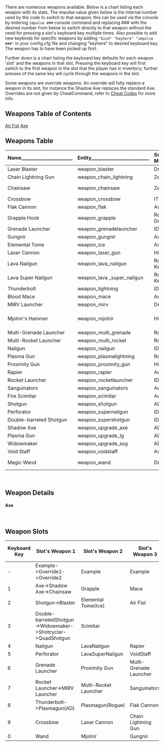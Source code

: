 There are numerous weapons available.  Below is a chart listing each weapon with its stats.  The impulse value given below is the internal number used by the code to switch to that weapon; this can be used via the console by entering `impulse ###` console command and replacing \### with the desired number from below to switch directly to that weapon without the need for pressing a slot's keyboard key multiple times.  Also possible to add new keybinds for specific weapons by adding `"bind" "keyhere" "impulse ###"` in your config.cfg file and changing "keyhere" to desired keyboard key.  The weapon has to have been picked up first.

Further down is a chart listing the keyboard key defaults for each weapon 'slot' and the weapons in that slot.  Pressing the keyboard key will first switch to the first weapon in the slot that the player has in inventory; further presses of the same key will cycle through the weapons in the slot.

Some weapons are _override_ weapons.  An override will fully replace a weapon in its slot, for instance the Shadow Axe replaces the standard Axe.  Overrides are not given by CheatCommand, refer to [Cheat Codes](https://github.com/JosiahJack/KeepModReadme/wiki/9.0-Cheat-Codes) for more info.

## Weapons Table of Contents

[Air Fist](3.1-weapon_airgun.md)
[Axe](3.2-weapon_axe.md)

## Weapons Table

|Name______________________|Entity_________________________|Source Mod_____|Damage_______________________________________________________|Description_____________________________________________________________________________________________________________________________________________________________________________________________________________________________________________________________|Ammo (Uses 1 Unless Specified)_______________|Impulse|Tome_of_Power_Effects___________________________________________________________________________________________|
|:-------------------------|:------------------------------|:--------------|:------------------------------------------------------------|:-----------------------------------------------------------------------------------------------------------------------------------------------------------------------------------------------------------------------------------------------------------------------|:--------------------------------------------|:------|----------------------------------------------------------------------------------------------------------------|                                                                                                                                   
|Laser Blaster             |weapon_blaster                 |Drake          |24                                                           |Replaces shotgun on pickup.  Does same damage as shotgun but shoots a laser projectile.  Lasers ricochet off walls up to 3 times but lose 10% damage with each ricochet with a 15% chance of not ricocheting.                                                           |Shells                                       |2      |Chain lasers, every enemy hit shoots off 2 new lasers towards any other enemies found in sight.|
|Chain Lightning Gun       |weapon_chain_lightning         |Zerstorer      |n targets in 350 radius @ 15-30ea                            |Fires large shaft of lightning that splits between nearby enemies, damaging all at once, but uses cells very rapidly.  Discharging in the water drains all cells and causes damage in a 35 * cells radius with 35 * cells damage.                                       |Cells                                        |81     |Extra chaining from chained enemies as though they were the first hit. Throws sparks at impacts.|
|Chainsaw                  |weapon_chainsaw                |Zerstorer      |40 every 0.2 seconds                                         |High speed melee weapon that can gib zombies and most everything else.                                                                                                                                                                                                  |None                                         |1      |Flings gibs off of hit enemies that are flung so hard as to cause damage to other enemies nearby. Randomly tosses a painful gib out in front of player all the time.|
|Crossbow                  |weapon_crossbow                |ITS            |100, 110                                                     |Fires either normal bolts or poison bolts.  Poison bolts cause poison debuff and do more damage.  Excellent stealth weapon since enemies can be shot without angering them.                                                                                             |Bolts, Poison                                |78     |Rapid fire Van Helsing style.|
|Flak Cannon               |weapon_flak                    |AoA            |125(125), 30 @ 5ea                                           |Launches an arcing explosive projectile. Impact causes radius explosion damage, and launches 30 pieces of shrapnel in all diractions.                                                                                                                                   |8 Nails, 2 Rockets                           |85     |Hitscan instead of projectile|
|Grapple Hook              |weapon_grapple                 |Rogue / Drake  |10 initially, then 1 every 0.1s                              |Shoots out a hook with a cable.  Once the claw hits a solid surface, it pulls the player to it.  Enemies are pulled instead if they are lower mass.  Enemies are hurt by the claw.  If weapons are switched when the player has reached the claw, player stays aloft.   |None                                         |80     |Double pull speed. Pulls all enemies regardless of mass.|
|Grenade Launcher          |weapon_grenadelauncher         |ID1            |100-120(120)                                                 |Lobs an explosive that explodes in 2.5 seconds                                                                                                                                                                                                                          |Rockets                                      |6      |Fires MIRV shots|
|Gungnir                   |weapon_gungnir                 |AoA            |40, dive 60-120ea in 350 radius                              |Melee works without ammo, 1 voidshard adds the projectile, and the dive attack does radius damage. Attacking underwater provides a significant speed boost forward.                                                                                                     |Void Shards                                  |86     |Summons the Eye of Odin, a vortex which pulls in projectiles, monsters, and players, and strikes them with lightning.|
|Elemental Tome            |weapon_ice                     |AoA            |24 @ 2ea, 40 direct lightning, forks 30ea for up to 5 targets|Attack combo launches 24 Ice projectiles, followed by direct lightning damage, and subsequent forked lightning.                                                                                                                                                         |Elemental Mana                               |82     |Forked lightning up to 10 targets. Adds boulder projectile to end of combo (120 direct dmg)|
|Laser Cannon              |weapon_laser_gun               |Hipnotic       |18                                                           |Fires lasers in an alternating pattern of 2 blasts at once then 1 blast.  Lasers ricochet off walls up to 3 times but lose 10% damage with each ricochet with a 15% chance of not ricocheting.  Very rapid fire.                                                        |Cells                                        |75     |Chain lasers, every enemy hit shoots off 2 new lasers towards any other enemies found in sight.|
|Lava Nailgun              |weapon_lava_nailgun            |Rogue, Keep    |15                                                           |Lava variant of the Nailgun.  Fires red hot nails that pierce armor.  Cannot hurt Hephaestus (monster_lava_man).  Only does 9 damage against players.  Added weapon pickups which weren't originally in Rogue.                                                          |Lava Nails                                   |60     ||
|Lava Super Nailgun        |weapon_lava _super_nailgun     |Rogue, Keep    |30                                                           |Lava variant of the Perforator.  Fires red hot nails that pierce armor.  Cannot hurt Hephaestus (monster_lava_man).  Only does 18 damage against players.  Added weapon pickups which weren't originally in Rogue.                                                      |2 Lava Nails                                 |61     ||
|Thunderbolt               |weapon_lightning               |ID1            |30 per 0.1 seconds                                           |Fires a continuous stream of lightning.  Discharging in the water causes damage in a 35 * cells radius with 35 * cells damage, then drains cells to 0                                                                                                                   |Cells                                        |8      |Behaves as normal chain lightning.|
|Blood Mace                |weapon_mace                    |AoA            |45                                                           |Each hit recovers 5 HP. If on ground, first attack the player will lunge forward.                                                                                                                                                                                       |None                                         |83     |Gibs zombies. Adds third attack, area of effect health drain.|
|MIRV Launcher             |weapon_mirv                    |Drake          |120(120)                                                     |Multiple Independently Targeted Reentry Vehicles. Replaces the rocket launcher.  Launches a player guided missile that spear gibs anything in its path before it splits into 4 separate exploding missiles.                                                             |5 Rockets                                    |7      |Fires 5 shots in fan like multi-rocket launcher.
|Mjolnir's Hammer          |weapon_mjolnir                 |Hipnotic       |50, 70 to zombies; lightning initially 80, then 30 every 0.2s|Powerful blunt force melee.  Shoots out lightning if hit on ground but uses and needs 15 ammo and lightning continues to hurt a live target for 0.8s or unless out of 350 range from ground impact point.  Firing in water has the same discharge effect as thunderbolt.|None/Cells if ground hit                     |77     |Uses 30 cells on ground hit to generate lightning ball that zaps **all** enemies within a 256 unit radius.  Each lightning beam shoots through up 3 enemies in a line.  Lightning will always gib zombies.  Causes (40) burst) damage when lightning orb explodes after 1.9secs.  Works underwater without hurting the user.|
|Multi-Grenade Launcher    |weapon_multi_grenade           |Rogue          |(120) if main impacts, (90) * 4 Mini grenades                |Fires a yellow grenade that splits into 5 mini-grenades that then explode soon after.  If main grenade hits enemy or player before splitting, it does normal grenade damage.                                                                                            |Multi-Rockets                                |62     ||
|Multi-Rocket Launcher     |weapon_multi_rocket            |Rogue          |60-75(75) each                                               |Fires 4 rockets at once in a horizontal spread pattern.  Rockets semi-home to nearby monsters.                                                                                                                                                                          |Multi-Rockets                                |63     ||
|Nailgun                   |weapon_nailgun                 |ID1            |9                                                            |Fires nails out rapidly alternating from one barrel to the other.                                                                                                                                                                                                       |Nails                                        |4      ||
|Plasma Gun                |weapon_plasmalightning         |Rogue          |80-100(70)                                                   |Fires a lightning ball that explodes on impact.  Lightning ball then shoots out lightning at any nearby enemies if there are some within a 320 unit range.                                                                                                              |Plasma                                       |64     ||
|Proximity Gun             |weapon_proximity_gun           |Hipnotic       |(95)                                                         |Fires a red mine that sticks to walls.  The mine explodes only when something moves near it.                                                                                                                                                                            |Rockets                                      |76     ||
|Rapier                    |weapon_rapier                  |AoA            |35 melee, 25 projectile (with ammo)                          |Three quick melee attacks. Ammo adds a projectile that attacks 3 times. Bonus dmg against Shamblers.                                                                                                                                                                    |Blood Crystals                               |89     |Adds spin attack to rapier projectile, 120 radius damage.|
|Rocket Launcher           |weapon_rocketlauncher          |ID1            |100-120(120)                                                 |Fires a rocket that explodes on impact.                                                                                                                                                                                                                                 |Rockets                                      |7      ||
|Sanguinators              |weapon_sanguinators            |AoA            |25 dmg, hitscan.                                             |Attacks cause blood to seek player, recovering health.                                                                                                                                                                                                                  |Blood Crystals                               |87     |Bloodorbs become explosive projectiles that launch upon attack.|
|Fire Scimitar             |weapon_scimitar                |AoA            |melee 40; projectile 150(200)                                |3-hit melee combo. First attack launches player forward. Third attack adds a projectile if you have ammo.                                                                                                                                                               |Elemental Mana                               |88     |Much stronger dash, 1 projectile per attack.|
|Shotgun                   |weapon_shotgun                 |AD             |4-24                                                         |Fires a burst of 6 pellets in a spread of '0.04 0.04 0'. Spread is '0.01 0.01 0' with Sharpshooter. Defaults to hitscan, see [`temp1`](https://github.com/JosiahJack/KeepModReadme/wiki/8.0-Config-and-Settings). Note: AD fired 1 extra visual tracer for projectiles. |Shells                                       |2      ||
|Perforator                |weapon_supernailgun            |ID1            |18                                                           |Fires nails rapidly for high damage.                                                                                                                                                                                                                                    |2 Nails                                      |5      ||
|Double-barreled Shotgun   |weapon_supershotgun            |ID1            |4-56                                                         |Fires a burst of 14 pellets in a spread of '0.14 0.08 0'. Spread is '0.04 0.04 0' with Sharpshooter. Defaults to hitscan, see [`temp1`](https://github.com/JosiahJack/KeepModReadme/wiki/8.0-Config-and-Settings).                                                      |2 Shells                                     |3      ||
|Shadow Axe                |weapon_upgrade_axe             |AD             |35                                                           |Replaces the normal axe.  Does more damage and is capable of gibbing corpses, notably useful for killing downed or lying zombies.                                                                                                                                       |None                                         |1      ||
|Plasma Gun                |weapon_upgrade_lg              |AD             |45(20)                                                       |Replaces the lightning gun.  Fires a rapid burst of small blue plasma balls.  The plasma balls explode on impact causing splash damage.                                                                                                                                 |Cells                                        |8      ||
|Widowmaker                |weapon_upgrade_ssg             |AD             |4-84                                                         |Replaces the Double-barreled Shotgun.  Fires 21 tracer pellets in a wide spread of '0.14 0.08 0'.  Spread is '0.04 0.04 0' with Sharpshooter powerup. Defaults to hitscan, see [`temp1`](https://github.com/JosiahJack/KeepModReadme/wiki/8.0-Config-and-Settings).     |3 Shells                                     |3      ||
|Void Staff                |weapon_voidstaff               |AoA            |45 on hit; 50-100 on detonate.                               |Launches Void shards, which can be detonated for radius damage. Projectiles accelerate upwards.                                                                                                                                                                         |Void Shards                                  |84     |Erratic projectiles, increased damage.|
|Magic Wand                |weapon_wand                    |Drake          |16 per spark, 64 for full charge                             |Fires a hitscan spark effects equal to currently charged mana ammo in a tight fan shape at a distance of 600 max. When fully charged, center spark is a small spark explosion with knockback, recharges ammo up to 4 at all times, 1 recharge every 0.4s.               |1-5 None                                     |79     |Mana is increased to 5 and never depletes until tome times out so every shot fires all 5 sparks.  Fires further and a fan of 5 sparks with death knight tracers on the outer edge 2 sparks for added visibility and bonus 5 damage each.|

<br />

## Weapon Details

#### Axe


<br />

## Weapon Slots
|Keyboard Key|Slot's Weapon 1|Slot's Weapon 2|Slot's Weapon 3|Slot's Weapon 4|
|---|---|---|---|---|
|-|Example->Override1->Override2|Example|Example|Unused|
|1|Axe->Shadow Axe->Chainsaw|Grapple|Mace||
|2|Shotgun->Blaster|Elemental Tome(Ice)|Air Fist||
|3|Double-barreledShotgun->Widowmaker->Shotcycler->QuadShotgun|Scimitar|||
|4|Nailgun|LavaNailgun|Rapier||
|5|Perforator|LavaSuperNailgun|VoidStaff||
|6|Grenade Launcher|Proximity Gun|Multi-Grenade Launcher||
|7|Rocket Launcher->MIRV Launcher|Multi-Rocket Launcher|Sanguinators||
|8|Thunderbolt->Plasmagun(AD)|Plasmagun(Rogue)|Flak Cannon||
|9|Crossbow|Laser Cannon|Chain Lightning Gun||
|0|Wand|Mjolnir|Gungnir||